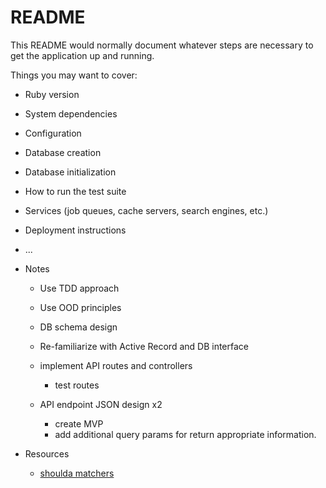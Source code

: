 # README

This README would normally document whatever steps are necessary to get the
application up and running.

Things you may want to cover:

* Ruby version

* System dependencies

* Configuration

* Database creation

* Database initialization

* How to run the test suite

* Services (job queues, cache servers, search engines, etc.)

* Deployment instructions

* ...
 

* Notes

  - Use TDD approach
  - Use OOD principles

  - DB schema design
  - Re-familiarize with Active Record and DB interface
  - implement API routes and controllers
    - test routes
  - API endpoint JSON design x2
    - create MVP
    - add additional query params for return appropriate information.

* Resources
  - [shoulda matchers](https://thoughtbot.com/upcase/test-driven-rails-resources/shoulda_matchers.pdf)

